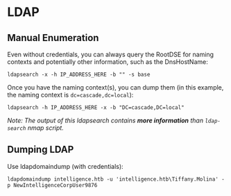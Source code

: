 # LDAP

## Manual Enumeration

Even without credentials, you can always query the RootDSE for naming contexts and potentially other information, such as the DnsHostName:

```
ldapsearch -x -h IP_ADDRESS_HERE -b "" -s base
```

Once you have the naming context(s), you can dump them (in this example, the naming context is `dc=cascade,dc=local`):

```
ldapsearch -h IP_ADDRESS_HERE -x -b "DC=cascade,DC=local" 
```

_Note: The output of this ldapsearch contains **more information** than `ldap-search` nmap script._

## Dumping LDAP

Use ldapdomaindump (with credentials):

```
ldapdomaindump intelligence.htb -u 'intelligence.htb\Tiffany.Molina' -p NewIntelligenceCorpUser9876
```
